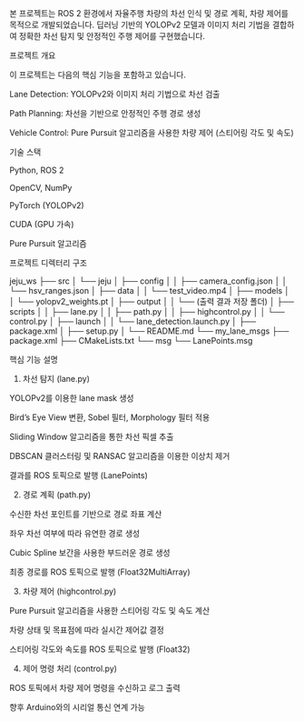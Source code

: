 본 프로젝트는 ROS 2 환경에서 자율주행 차량의 차선 인식 및 경로 계획, 차량 제어를 목적으로 개발되었습니다. 딥러닝 기반의 YOLOPv2 모델과 이미지 처리 기법을 결합하여 정확한 차선 탐지 및 안정적인 주행 제어를 구현했습니다.

프로젝트 개요

이 프로젝트는 다음의 핵심 기능을 포함하고 있습니다.

Lane Detection: YOLOPv2와 이미지 처리 기법으로 차선 검출

Path Planning: 차선을 기반으로 안정적인 주행 경로 생성

Vehicle Control: Pure Pursuit 알고리즘을 사용한 차량 제어 (스티어링 각도 및 속도)

기술 스택

Python, ROS 2

OpenCV, NumPy

PyTorch (YOLOPv2)

CUDA (GPU 가속)

Pure Pursuit 알고리즘

프로젝트 디렉터리 구조

jeju_ws
├── src
│   └── jeju
│       ├── config
│       │   ├── camera_config.json
│       │   └── hsv_ranges.json
│       ├── data
│       │   └── test_video.mp4
│       ├── models
│       │   └── yolopv2_weights.pt
│       ├── output
│       │   └── (출력 결과 저장 폴더)
│       ├── scripts
│       │   ├── lane.py
│       │   ├── path.py
│       │   ├── highcontrol.py
│       │   └── control.py
│       ├── launch
│       │   └── lane_detection.launch.py
│       ├── package.xml
│       ├── setup.py
│       └── README.md
└── my_lane_msgs
    ├── package.xml
    ├── CMakeLists.txt
    └── msg
        └── LanePoints.msg

핵심 기능 설명

1. 차선 탐지 (lane.py)

YOLOPv2를 이용한 lane mask 생성

Bird’s Eye View 변환, Sobel 필터, Morphology 필터 적용

Sliding Window 알고리즘을 통한 차선 픽셀 추출

DBSCAN 클러스터링 및 RANSAC 알고리즘을 이용한 이상치 제거

결과를 ROS 토픽으로 발행 (LanePoints)

2. 경로 계획 (path.py)

수신한 차선 포인트를 기반으로 경로 좌표 계산

좌우 차선 여부에 따라 유연한 경로 생성

Cubic Spline 보간을 사용한 부드러운 경로 생성

최종 경로를 ROS 토픽으로 발행 (Float32MultiArray)

3. 차량 제어 (highcontrol.py)

Pure Pursuit 알고리즘을 사용한 스티어링 각도 및 속도 계산

차량 상태 및 목표점에 따라 실시간 제어값 결정

스티어링 각도와 속도를 ROS 토픽으로 발행 (Float32)

4. 제어 명령 처리 (control.py)

ROS 토픽에서 차량 제어 명령을 수신하고 로그 출력

향후 Arduino와의 시리얼 통신 연계 가능
